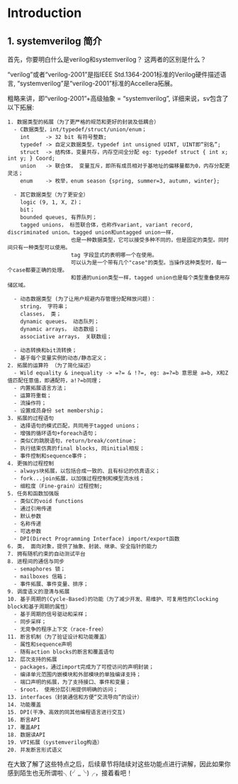 # Introduction
## 1. systemverilog 简介
  首先，你要明白什么是verilog和systemverilog？ 这两者的区别是什么？
  
  “verilog”或者“verilog-2001”是指IEEE Std.1364-2001标准的Verilog硬件描述语言, “systemverilog”是“verilog-2001”标准的Accellera拓展。
  
  粗略来讲，即“verilog-2001”+高级抽象 = “systemverilog”, 详细来说，sv包含了以下拓展:
  
    1. 数据类型的拓展（为了更严格的规范和更好的封装及低耦合）
      - C数据类型，int/typedef/struct/union/enum；
        int     -> 32 bit 有符号整数;
        typedef -> 自定义数据类型，typedef int unsigned UINT, UINT即“别名”;
        struct  -> 结构体，变量共存，内存空间全分配 eg: typedef struct { int x; int y; } Coord;
        union   -> 联合体， 变量互斥，即所有成员相对于基地址的偏移量都为0，内存分配更灵活；
        enum    -> 枚举，enum season {spring, summer=3, autumn, winter};
        
      - 其它数据类型（为了更安全）
        logic (9, 1, X, Z)；
        bit；
        bounded queues, 有界队列；
        tagged unions， 标签联合体，也称作variant, variant record, discriminated union。tagged union和untagged union一样，
                        也是一种数据类型，它可以接受多种不同的，但是固定的类型。同时间只有一种类型可以使用。
                        tag 字段显式的表明哪一个在使用。
                        可以认为是一个带有几个"case"的类型。当操作这种类型时，每一个case都要正确的处理。
                        和普通的union类型一样，tagged union也是每个类型重叠使用存储区域。

      - 动态数据类型 (为了让用户规避内存管理分配释放问题)：
        string， 字符串；                
        classes， 类；
        dynamic queues， 动态队列；
        dynamic arrays， 动态数组；
        associative arrays， 关联数组；
        
      - 动态转换和bit流转换；
      - 基于每个变量实例的动态/静态定义；
    2. 拓展的运算符 （为了简化描述）
      - Wild equality & inequality -> =?= & !?=, eg: a=?=b 意思是 a=b, X和Z值匹配任意值，即通配符，a!?=b同理；
      - 内置拓展语言方法；
      - 运算符重载；
      - 流操作符；
      - 设置成员身份 set membership；
    3. 拓展的过程语句
      - 选择语句的模式匹配，共同用于tagged unions；
      - 增强的循环语句+foreach语句；
      - 类似C的跳脱语句，return/break/continue；
      - 执行结束仿真的final blocks, 同initial相反；
      - 事件控制和sequence事件；
    4. 更强的过程控制
      - always块拓展，以包括合成一致的、且有标记的仿真语义；
      - fork...join拓展，以加强过程控制和模型流水线；
      - 细粒度（Fine-grain）过程控制;
    5. 任务和函数加强版
      - 类似C的void functions
      - 通过引用传递
      - 默认参数
      - 名称传递
      - 可选参数
      - DPI(Direct Programming Interface) import/export函数
    6. 类， 面向对象，提供了抽象、封装、继承、安全指针的能力
    7. 拥有随机约束的自动测试平台
    8. 进程间的通信与同步
      - semaphores 锁；
      - mailboxes 信箱；
      - 事件拓展、事件变量、排序；
    9. 调度语义的澄清与拓展
    10. 基于周期的(Cycle-Based)的功能（为了减少开发、易维护、可复用性的Clocking block和基于周期的属性）
      - 基于周期的信号驱动和采样；
      - 同步采样；
      - 无竞争的程序上下文（race-free）
    11. 断言机制（为了验证设计和功能覆盖）
      - 属性和sequence声明
      - 随有action blocks的断言和覆盖语句
    12. 层次支持的拓展
      - packages，通过import完成为了可控访问的声明封装；
      - 编译单元范围内嵌模块和外部模块的单独编译支持；
      - 端口声明的拓展，为了支持接口、事件和变量；
      - $root， 使用分层引用提供明确的访问；
    13. interfaces（封装通信和方便“交流导向”的设计）
    14. 功能覆盖
    15. DPI(干净、高效的同其他编程语言进行交互)
    16. 断言API
    17. 覆盖API
    18. 数据读API
    19. VPI拓展（systemverilog构造）
    20. 并发断言形式语义
     
在大致了解了这些特点之后，后续章节将陆续对这些功能点进行讲解，因此如果你感到陌生也无所谓啦╮(╯_╰)╭，接着看吧！
      
      
      
      
      
    
    
    
    
    
    
